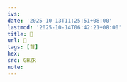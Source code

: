 ```yaml
---
ivs:
date: '2025-10-13T11:25:51+08:00'
lastmod: '2025-10-14T06:42:21+08:00'
title: 󰊧
url: 󰊧
tags: [苜]
hex: 
src: GHZR
note:
---
```

